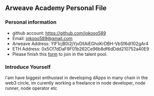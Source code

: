 ## Arweave Academy Personal File

### Personal information

- github account: https://github.com/jokooo589
- Email: jokooo589@gmail.com
- Arweave Address: YlF1cjB0i2jYjvDllAiEGhoKrDBH-VbSf6dI102gAr4
- ETH Address: 0x5Cf7dDaF9F01b262Ce96b8df6dDdd210752a40E9
- Please finish this [form](https://docs.google.com/forms/d/e/1FAIpQLSfWA5fIIcBgmRppm3jNz5vmf9Mai_QMVil-2pO4r7YKn_Zhtw/viewform?usp=sf_link) to join in the talent pool.

### Introduce Yourself
i'am have biggest enthusiast in developing dApps in many chain in the web3 circle, im curently working a freelance in node developer, node runner, node operator etc